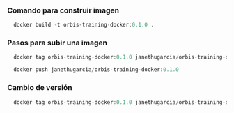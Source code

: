 ### Comando para construir imagen
```javascript
  docker build -t orbis-training-docker:0.1.0 .
```
### Pasos para subir una imagen
```javascript
  docker tag orbis-training-docker:0.1.0 janethugarcia/orbis-training-docker:0.1.0

  docker push janethugarcia/orbis-training-docker:0.1.0
```

### Cambio de versión
```js
  docker tag orbis-training-docker:0.1.0 janethugarcia/orbis-training-docker:0.2.0
```
